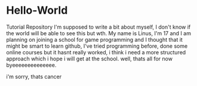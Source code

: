 # Hello-World
Tutorial Repository
I'm supposed to write a bit about myself, I don't know if the world will be able to see this but wth. My name is Linus, I'm 17 and I am planning on joining a school for game programming and I thought that it might be smart to learn github, I've tried programming before, done some online courses but it hasnt really worked, i think i need a more structured approach which i hope i will get at the school. well, thats all for now byeeeeeeeeeeeeee.

i'm sorry, thats cancer
